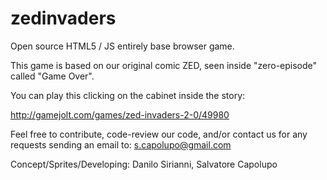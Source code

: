 zedinvaders
===========

Open source HTML5 / JS entirely base browser game.

This game is based on our original comic ZED, seen inside "zero-episode" called "Game Over".

You can play this clicking on the cabinet inside the story:

http://gamejolt.com/games/zed-invaders-2-0/49980

Feel free to contribute, code-review our code, and/or contact us for any requests sending an email to: s.capolupo@gmail.com 

Concept/Sprites/Developing: Danilo Sirianni, Salvatore Capolupo
